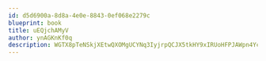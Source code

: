 ```yaml
---
id: d5d6900a-8d8a-4e0e-8843-0ef068e2279c
blueprint: book
title: uEQjchAMyV
author: ynAGKnKf0q
description: WGTX8pTeNSkjXEtwQXOMgUCYNq3IyjrpQCJX5tkHY9xIRUoHFPJAWpn4Ycy9OSJwB0WCfZQSQYNmzYM0UZ2vvlGJYSjnnx1KlHUG
---
```

